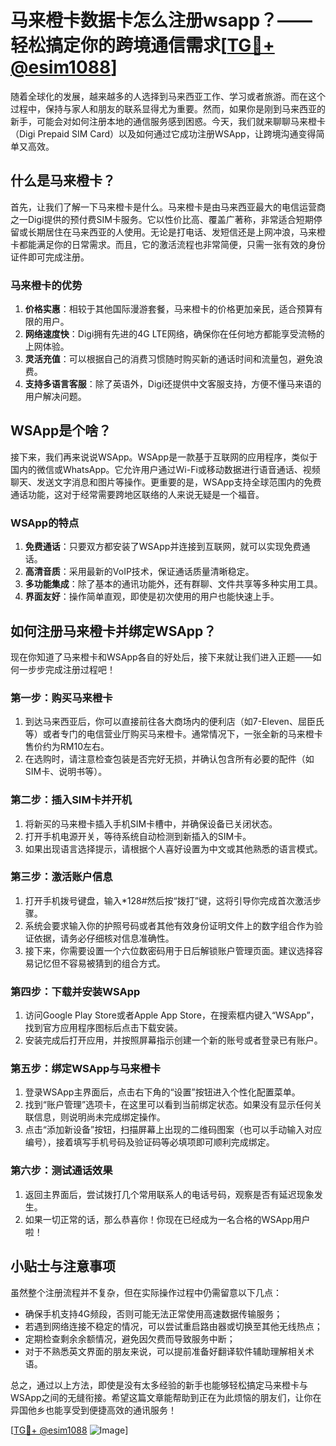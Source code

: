 # 马来橙卡数据卡怎么注册wsapp？——轻松搞定你的跨境通信需求[[TG💪+ @esim1088](https://t.me/s/esim1088)]

随着全球化的发展，越来越多的人选择到马来西亚工作、学习或者旅游。而在这个过程中，保持与家人和朋友的联系显得尤为重要。然而，如果你是刚到马来西亚的新手，可能会对如何注册本地的通信服务感到困惑。今天，我们就来聊聊马来橙卡（Digi Prepaid SIM Card）以及如何通过它成功注册WSApp，让跨境沟通变得简单又高效。

## 什么是马来橙卡？

首先，让我们了解一下马来橙卡是什么。马来橙卡是由马来西亚最大的电信运营商之一Digi提供的预付费SIM卡服务。它以性价比高、覆盖广著称，非常适合短期停留或长期居住在马来西亚的人使用。无论是打电话、发短信还是上网冲浪，马来橙卡都能满足你的日常需求。而且，它的激活流程也非常简便，只需一张有效的身份证件即可完成注册。

### 马来橙卡的优势

1. **价格实惠**：相较于其他国际漫游套餐，马来橙卡的价格更加亲民，适合预算有限的用户。
2. **网络速度快**：Digi拥有先进的4G LTE网络，确保你在任何地方都能享受流畅的上网体验。
3. **灵活充值**：可以根据自己的消费习惯随时购买新的通话时间和流量包，避免浪费。
4. **支持多语言客服**：除了英语外，Digi还提供中文客服支持，方便不懂马来语的用户解决问题。

## WSApp是个啥？

接下来，我们再来说说WSApp。WSApp是一款基于互联网的应用程序，类似于国内的微信或WhatsApp。它允许用户通过Wi-Fi或移动数据进行语音通话、视频聊天、发送文字消息和图片等操作。更重要的是，WSApp支持全球范围内的免费通话功能，这对于经常需要跨地区联络的人来说无疑是一个福音。

### WSApp的特点

1. **免费通话**：只要双方都安装了WSApp并连接到互联网，就可以实现免费通话。
2. **高清音质**：采用最新的VoIP技术，保证通话质量清晰稳定。
3. **多功能集成**：除了基本的通讯功能外，还有群聊、文件共享等多种实用工具。
4. **界面友好**：操作简单直观，即使是初次使用的用户也能快速上手。

## 如何注册马来橙卡并绑定WSApp？

现在你知道了马来橙卡和WSApp各自的好处后，接下来就让我们进入正题——如何一步步完成注册过程吧！

### 第一步：购买马来橙卡

1. 到达马来西亚后，你可以直接前往各大商场内的便利店（如7-Eleven、屈臣氏等）或者专门的电信营业厅购买马来橙卡。通常情况下，一张全新的马来橙卡售价约为RM10左右。
2. 在选购时，请注意检查包装是否完好无损，并确认包含所有必要的配件（如SIM卡、说明书等）。

### 第二步：插入SIM卡并开机

1. 将新买的马来橙卡插入手机SIM卡槽中，并确保设备已关闭状态。
2. 打开手机电源开关，等待系统自动检测到新插入的SIM卡。
3. 如果出现语言选择提示，请根据个人喜好设置为中文或其他熟悉的语言模式。

### 第三步：激活账户信息

1. 打开手机拨号键盘，输入*128#然后按“拨打”键，这将引导你完成首次激活步骤。
2. 系统会要求输入你的护照号码或者其他有效身份证明文件上的数字组合作为验证依据，请务必仔细核对信息准确性。
3. 接下来，你需要设置一个六位数密码用于日后解锁账户管理页面。建议选择容易记忆但不容易被猜到的组合方式。

### 第四步：下载并安装WSApp

1. 访问Google Play Store或者Apple App Store，在搜索框内键入“WSApp”，找到官方应用程序图标后点击下载安装。
2. 安装完成后打开应用，并按照屏幕指示创建一个新的账号或者登录已有账户。

### 第五步：绑定WSApp与马来橙卡

1. 登录WSApp主界面后，点击右下角的“设置”按钮进入个性化配置菜单。
2. 找到“账户管理”选项卡，在这里可以看到当前绑定状态。如果没有显示任何关联信息，则说明尚未完成绑定操作。
3. 点击“添加新设备”按钮，扫描屏幕上出现的二维码图案（也可以手动输入对应编号），接着填写手机号码及验证码等必填项即可顺利完成绑定。

### 第六步：测试通话效果

1. 返回主界面后，尝试拨打几个常用联系人的电话号码，观察是否有延迟现象发生。
2. 如果一切正常的话，那么恭喜你！你现在已经成为一名合格的WSApp用户啦！

## 小贴士与注意事项

虽然整个注册流程并不复杂，但在实际操作过程中仍需留意以下几点：

- 确保手机支持4G频段，否则可能无法正常使用高速数据传输服务；
- 若遇到网络连接不稳定的情况，可以尝试重启路由器或切换至其他无线热点；
- 定期检查剩余余额情况，避免因欠费而导致服务中断；
- 对于不熟悉英文界面的朋友来说，可以提前准备好翻译软件辅助理解相关术语。

总之，通过以上方法，即使是没有太多经验的新手也能够轻松搞定马来橙卡与WSApp之间的无缝衔接。希望这篇文章能帮助到正在为此烦恼的朋友们，让你在异国他乡也能享受到便捷高效的通讯服务！

[[TG💪+ @esim1088](https://t.me/s/esim1088) ![Image](https://i.postimg.cc/4NQfJmqS/Snipaste-2025-05-13-00-14-12.png)]
